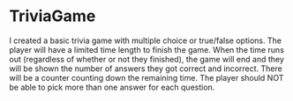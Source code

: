 # TriviaGame

I created a basic trivia game with multiple choice or true/false options. The player will have a limited time length to finish the game. When the time runs out (regardless of whether or not they finished), the game will end and they will be shown the number of answers they got correct and incorrect. There will be a counter counting down the remaining time. The player should NOT be able to pick more than one answer for each question.

